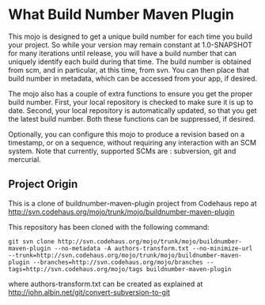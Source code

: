 What Build Number Maven Plugin
================================
This mojo is designed to get a unique build number for each time you build your project. So while your version may remain constant at 1.0-SNAPSHOT for many iterations until release, you will have a build number that can uniquely identify each build during that time. The build number is obtained from scm, and in particular, at this time, from svn. You can then place that build number in metadata, which can be accessed from your app, if desired.

The mojo also has a couple of extra functions to ensure you get the proper build number. First, your local repository is checked to make sure it is up to date. Second, your local repository is automatically updated, so that you get the latest build number. Both these functions can be suppressed, if desired.

Optionally, you can configure this mojo to produce a revision based on a timestamp, or on a sequence, without requiring any interaction with an SCM system. Note that currently, supported SCMs are : subversion, git and mercurial.

## Project Origin

This is a clone of buildnumber-maven-plugin project from Codehaus repo at http://svn.codehaus.org/mojo/trunk/mojo/buildnumber-maven-plugin

This repository has been cloned with the following command:

	git svn clone http://svn.codehaus.org/mojo/trunk/mojo/buildnumber-maven-plugin --no-metadata -A authors-transform.txt --no-minimize-url --trunk=http://svn.codehaus.org/mojo/trunk/mojo/buildnumber-maven-plugin --branches=http://svn.codehaus.org/mojo/branches --tags=http://svn.codehaus.org/mojo/tags buildnumber-maven-plugin

where authors-transform.txt can be created as explained at http://john.albin.net/git/convert-subversion-to-git

